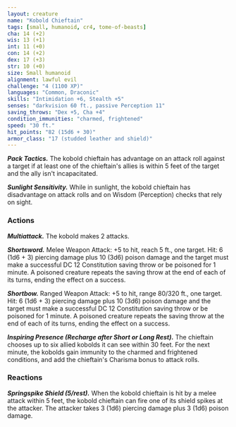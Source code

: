 ```yaml
---
layout: creature
name: "Kobold Chieftain"
tags: [small, humanoid, cr4, tome-of-beasts]
cha: 14 (+2)
wis: 13 (+1)
int: 11 (+0)
con: 14 (+2)
dex: 17 (+3)
str: 10 (+0)
size: Small humanoid
alignment: lawful evil
challenge: "4 (1100 XP)"
languages: "Common, Draconic"
skills: "Intimidation +6, Stealth +5"
senses: "darkvision 60 ft., passive Perception 11"
saving_throws: "Dex +5, Cha +4"
condition_immunities: "charmed, frightened"
speed: "30 ft."
hit_points: "82 (15d6 + 30)"
armor_class: "17 (studded leather and shield)"
---
```


***Pack Tactics.*** The kobold chieftain has advantage on an attack roll against a target if at least one of the chieftain's allies is within 5 feet of the target and the ally isn't incapacitated.

***Sunlight Sensitivity.*** While in sunlight, the kobold chieftain has disadvantage on attack rolls and on Wisdom (Perception) checks that rely on sight.

### Actions

***Multiattack.*** The kobold makes 2 attacks.

***Shortsword.*** Melee Weapon Attack: +5 to hit, reach 5 ft., one target. Hit: 6 (1d6 + 3) piercing damage plus 10 (3d6) poison damage and the target must make a successful DC 12 Constitution saving throw or be poisoned for 1 minute. A poisoned creature repeats the saving throw at the end of each of its turns, ending the effect on a success.

***Shortbow.*** Ranged Weapon Attack: +5 to hit, range 80/320 ft., one target. Hit: 6 (1d6 + 3) piercing damage plus 10 (3d6) poison damage and the target must make a successful DC 12 Constitution saving throw or be poisoned for 1 minute. A poisoned creature repeats the saving throw at the end of each of its turns, ending the effect on a success.

***Inspiring Presence (Recharge after Short or Long Rest).*** The chieftain chooses up to six allied kobolds it can see within 30 feet. For the next minute, the kobolds gain immunity to the charmed and frightened conditions, and add the chieftain's Charisma bonus to attack rolls.

### Reactions

***Springspike Shield (5/rest).*** When the kobold chieftain is hit by a melee attack within 5 feet, the kobold chieftain can fire one of its shield spikes at the attacker. The attacker takes 3 (1d6) piercing damage plus 3 (1d6) poison damage.

